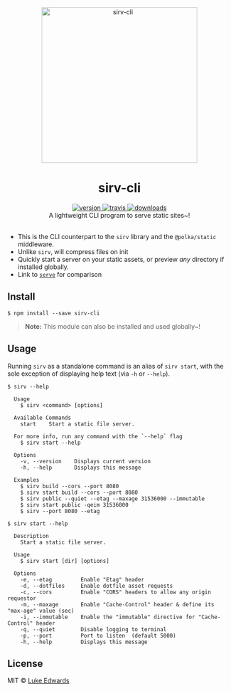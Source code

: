 <div align="center">
  <img src="https://github.com/lukeed/sirv/raw/master/sirv-cli.png" alt="sirv-cli" width="350" />
</div>

<h1 align="center">sirv-cli</h1>

<div align="center">
  <a href="https://npmjs.org/package/sirv-cli">
    <img src="https://img.shields.io/npm/v/sirv-cli.svg" alt="version" />
  </a>
  <a href="https://travis-ci.org/lukeed/sirv">
    <img src="https://img.shields.io/travis/lukeed/sirv.svg" alt="travis" />
  </a>
  <a href="https://npmjs.org/package/sirv-cli">
    <img src="https://img.shields.io/npm/dm/sirv-cli.svg" alt="downloads" />
  </a>
</div>

<div align="center">A lightweight CLI program to serve static sites~!</div>

<br />

- This is the CLI counterpart to the `sirv` library and the `@polka/static` middleware.
- Unlike `sirv`, will compress files on init
- Quickly start a server on your static assets, or preview _any_ directory if installed globally.
- Link to [`serve`](https://github.com/zeit/serve) for comparison


## Install

```
$ npm install --save sirv-cli
```

> **Note:** This module can also be installed and used globally~!

## Usage

Running `sirv` as a standalone command is an alias of `sirv start`, with the sole exception of displaying help text (via `-h` or `--help`).

```
$ sirv --help

  Usage
    $ sirv <command> [options]

  Available Commands
    start    Start a static file server.

  For more info, run any command with the `--help` flag
    $ sirv start --help

  Options
    -v, --version    Displays current version
    -h, --help       Displays this message

  Examples
    $ sirv build --cors --port 8080
    $ sirv start build --cors --port 8080
    $ sirv public --quiet --etag --maxage 31536000 --immutable
    $ sirv start public -qeim 31536000
    $ sirv --port 8080 --etag
```

```
$ sirv start --help

  Description
    Start a static file server.

  Usage
    $ sirv start [dir] [options]

  Options
    -e, --etag         Enable "Etag" header
    -d, --dotfiles     Enable dotfile asset requests
    -c, --cors         Enable "CORS" headers to allow any origin requestor
    -m, --maxage       Enable "Cache-Control" header & define its "max-age" value (sec)
    -i, --immutable    Enable the "immutable" directive for "Cache-Control" header
    -q, --quiet        Disable logging to terminal
    -p, --port         Port to listen  (default 5000)
    -h, --help         Displays this message
```


## License

MIT © [Luke Edwards](https://lukeed.com)
